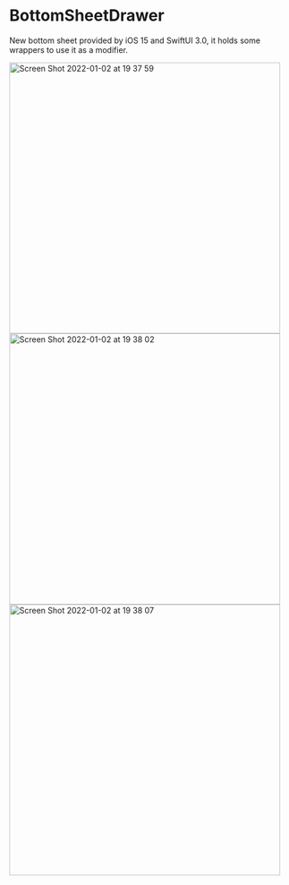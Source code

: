 # BottomSheetDrawer
New bottom sheet provided by iOS 15 and SwiftUI 3.0, it holds some wrappers to use it as a modifier.


<img width="484" alt="Screen Shot 2022-01-02 at 19 37 59" src="https://user-images.githubusercontent.com/10541956/147891251-8101f8ff-fae4-40ed-bdcb-79af04b84deb.png">
<img width="484" alt="Screen Shot 2022-01-02 at 19 38 02" src="https://user-images.githubusercontent.com/10541956/147891252-60d97d9a-7a06-4076-ab7b-b3039508a735.png">
<img width="484" alt="Screen Shot 2022-01-02 at 19 38 07" src="https://user-images.githubusercontent.com/10541956/147891253-fa820352-7dc8-47cd-8212-330bccc8c9ff.png">
